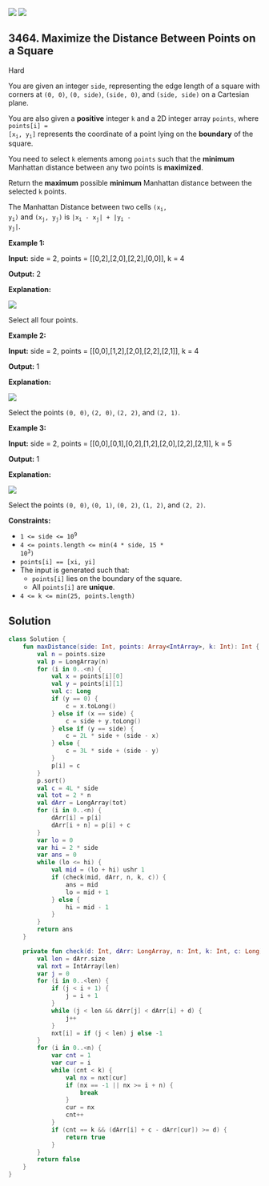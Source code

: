 [![](https://img.shields.io/github/stars/javadev/LeetCode-in-Kotlin?label=Stars&style=flat-square)](https://github.com/javadev/LeetCode-in-Kotlin)
[![](https://img.shields.io/github/forks/javadev/LeetCode-in-Kotlin?label=Fork%20me%20on%20GitHub%20&style=flat-square)](https://github.com/javadev/LeetCode-in-Kotlin/fork)

## 3464\. Maximize the Distance Between Points on a Square

Hard

You are given an integer `side`, representing the edge length of a square with corners at `(0, 0)`, `(0, side)`, `(side, 0)`, and `(side, side)` on a Cartesian plane.

You are also given a **positive** integer `k` and a 2D integer array `points`, where <code>points[i] = [x<sub>i</sub>, y<sub>i</sub>]</code> represents the coordinate of a point lying on the **boundary** of the square.

You need to select `k` elements among `points` such that the **minimum** Manhattan distance between any two points is **maximized**.

Return the **maximum** possible **minimum** Manhattan distance between the selected `k` points.

The Manhattan Distance between two cells <code>(x<sub>i</sub>, y<sub>i</sub>)</code> and <code>(x<sub>j</sub>, y<sub>j</sub>)</code> is <code>|x<sub>i</sub> - x<sub>j</sub>| + |y<sub>i</sub> - y<sub>j</sub>|</code>.

**Example 1:**

**Input:** side = 2, points = \[\[0,2],[2,0],[2,2],[0,0]], k = 4

**Output:** 2

**Explanation:**

![](https://assets.leetcode.com/uploads/2025/01/28/4080_example0_revised.png)

Select all four points.

**Example 2:**

**Input:** side = 2, points = \[\[0,0],[1,2],[2,0],[2,2],[2,1]], k = 4

**Output:** 1

**Explanation:**

![](https://assets.leetcode.com/uploads/2025/01/28/4080_example1_revised.png)

Select the points `(0, 0)`, `(2, 0)`, `(2, 2)`, and `(2, 1)`.

**Example 3:**

**Input:** side = 2, points = \[\[0,0],[0,1],[0,2],[1,2],[2,0],[2,2],[2,1]], k = 5

**Output:** 1

**Explanation:**

![](https://assets.leetcode.com/uploads/2025/01/28/4080_example2_revised.png)

Select the points `(0, 0)`, `(0, 1)`, `(0, 2)`, `(1, 2)`, and `(2, 2)`.

**Constraints:**

*   <code>1 <= side <= 10<sup>9</sup></code>
*   <code>4 <= points.length <= min(4 * side, 15 * 10<sup>3</sup>)</code>
*   `points[i] == [xi, yi]`
*   The input is generated such that:
    *   `points[i]` lies on the boundary of the square.
    *   All `points[i]` are **unique**.
*   `4 <= k <= min(25, points.length)`

## Solution

```kotlin
class Solution {
    fun maxDistance(side: Int, points: Array<IntArray>, k: Int): Int {
        val n = points.size
        val p = LongArray(n)
        for (i in 0..<n) {
            val x = points[i][0]
            val y = points[i][1]
            val c: Long
            if (y == 0) {
                c = x.toLong()
            } else if (x == side) {
                c = side + y.toLong()
            } else if (y == side) {
                c = 2L * side + (side - x)
            } else {
                c = 3L * side + (side - y)
            }
            p[i] = c
        }
        p.sort()
        val c = 4L * side
        val tot = 2 * n
        val dArr = LongArray(tot)
        for (i in 0..<n) {
            dArr[i] = p[i]
            dArr[i + n] = p[i] + c
        }
        var lo = 0
        var hi = 2 * side
        var ans = 0
        while (lo <= hi) {
            val mid = (lo + hi) ushr 1
            if (check(mid, dArr, n, k, c)) {
                ans = mid
                lo = mid + 1
            } else {
                hi = mid - 1
            }
        }
        return ans
    }

    private fun check(d: Int, dArr: LongArray, n: Int, k: Int, c: Long): Boolean {
        val len = dArr.size
        val nxt = IntArray(len)
        var j = 0
        for (i in 0..<len) {
            if (j < i + 1) {
                j = i + 1
            }
            while (j < len && dArr[j] < dArr[i] + d) {
                j++
            }
            nxt[i] = if (j < len) j else -1
        }
        for (i in 0..<n) {
            var cnt = 1
            var cur = i
            while (cnt < k) {
                val nx = nxt[cur]
                if (nx == -1 || nx >= i + n) {
                    break
                }
                cur = nx
                cnt++
            }
            if (cnt == k && (dArr[i] + c - dArr[cur]) >= d) {
                return true
            }
        }
        return false
    }
}
```